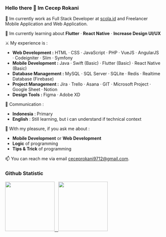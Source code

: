 ### Hello there 👋 Im Cecep Rokani
💼 Im currently work as Full Stack Developer at [scola.id](scola.id) and Freelancer Mobile Application and Web Application.

🌱 Im currently learning about **Flutter** · **React Native** · **Increase Design UI/UX**

⚔️ My experience is :
- **Web Development :** HTML · CSS · JavaScript · PHP · VueJS · AngularJS · Codeigniter · Slim · Symfony
- **Mobile Development :** Java · Swift (Basic) · Flutter (Basic) · React Native (Basic)
- **Database Management :** MySQL · SQL Server · SQLite · Redis · Realtime Database (Firebase)
- **Project Management :** Jira · Trello · Asana · GIT · Microsoft Project · Google Sheet · Notion
- **Design Tools :** Figma · Adobe XD

📢 Communication :
- **Indonesia** : Primary
- **English** : Still learning, but i can understand if technical context

💬 With my pleasure, if you ask me about :
- **Mobile Development** or **Web Development**
- **Logic** of programming
- **Tips & Trick** of programming

📫 You can reach me via email [ceceprokani9712@gmail.com](mailto:ceceprokani9712@gmail.com).

### Github Statistic
<p align="left">
  <a href="https://github.com/cecepfahriazal1997">
    <img height="160px" src="https://github-readme-stats.vercel.app/api?username=cecepfahriazal1997&show_icons=true&count_private=true&theme=algolia"/>
    &nbsp;
    <img height="160px" src="https://github-readme-stats.vercel.app/api/top-langs/?username=cecepfahriazal1997&layout=compact&theme=algolia&size_weight=0.5&count_weight=0.5"/>
  </a>
</p>
